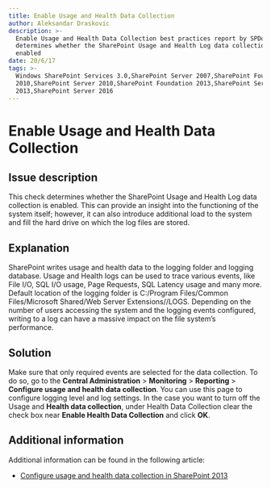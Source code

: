```yaml
---
title: Enable Usage and Health Data Collection
author: Aleksandar Draskovic
description: >-
  Enable Usage and Health Data Collection best practices report by SPDocKit
  determines whether the SharePoint Usage and Health Log data collection is
  enabled
date: 20/6/17
tags: >-
  Windows SharePoint Services 3.0,SharePoint Server 2007,SharePoint Foundation
  2010,SharePoint Server 2010,SharePoint Foundation 2013,SharePoint Server
  2013,SharePoint Server 2016
---
```


# Enable Usage and Health Data Collection

## Issue description

This check determines whether the SharePoint Usage and Health Log data collection is enabled. This can provide an insight into the functioning of the system itself; however, it can also introduce additional load to the system and fill the hard drive on which the log files are stored.

## Explanation

SharePoint writes usage and health data to the logging folder and logging database. Usage and Health logs can be used to trace various events, like File I/O, SQL I/O usage, Page Requests, SQL Latency usage and many more. Default location of the logging folder is C:/Program Files/Common Files/Microsoft Shared/Web Server Extensions//LOGS. Depending on the number of users accessing the system and the logging events configured, writing to a log can have a massive impact on the file system’s performance.

## Solution

Make sure that only required events are selected for the data collection. To do so, go to the **Central Administration** &gt; **Monitoring** &gt; **Reporting** &gt; **Configure usage and health data collection**. You can use this page to configure logging level and log settings. In the case you want to turn off the Usage and **Health data collection**, under Health Data Collection clear the check box near **Enable Health Data Collection** and click **OK**.

## Additional information

Additional information can be found in the following article:

* [Configure usage and health data collection in SharePoint 2013](https://technet.microsoft.com/en-us/library/ee663480.aspx)

